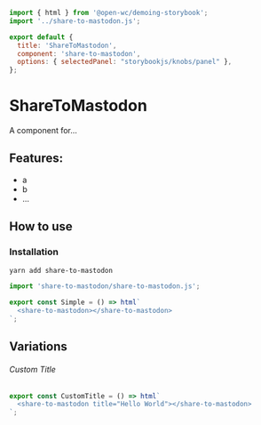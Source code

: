 ```js script
import { html } from '@open-wc/demoing-storybook';
import '../share-to-mastodon.js';

export default {
  title: 'ShareToMastodon',
  component: 'share-to-mastodon',
  options: { selectedPanel: "storybookjs/knobs/panel" },
};
```

# ShareToMastodon

A component for...

## Features:

- a
- b
- ...

## How to use

### Installation

```bash
yarn add share-to-mastodon
```

```js
import 'share-to-mastodon/share-to-mastodon.js';
```

```js preview-story
export const Simple = () => html`
  <share-to-mastodon></share-to-mastodon>
`;
```

## Variations

###### Custom Title

```js preview-story
export const CustomTitle = () => html`
  <share-to-mastodon title="Hello World"></share-to-mastodon>
`;
```
